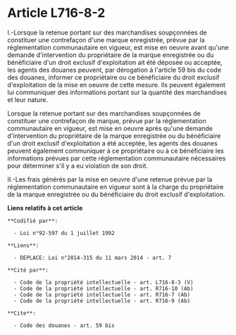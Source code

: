 # Article L716-8-2

I.-Lorsque la retenue portant sur des marchandises soupçonnées de constituer une contrefaçon d'une marque enregistrée, prévue
par la réglementation communautaire en vigueur, est mise en oeuvre avant qu'une demande d'intervention du propriétaire de la
marque enregistrée ou du bénéficiaire d'un droit exclusif d'exploitation ait été déposée ou acceptée, les agents des douanes
peuvent, par dérogation à l'article 59 bis du code des douanes, informer ce propriétaire ou ce bénéficiaire du droit exclusif
d'exploitation de la mise en oeuvre de cette mesure. Ils peuvent également lui communiquer des informations portant sur la
quantité des marchandises et leur nature. 

Lorsque la retenue portant sur des marchandises soupçonnées de constituer une contrefaçon de marque, prévue par la
réglementation communautaire en vigueur, est mise en oeuvre après qu'une demande d'intervention du propriétaire de la marque
enregistrée ou du bénéficiaire d'un droit exclusif d'exploitation a été acceptée, les agents des douanes peuvent également
communiquer à ce propriétaire ou à ce bénéficiaire les informations prévues par cette réglementation communautaire
nécessaires pour déterminer s'il y a eu violation de son droit. 

II.-Les frais générés par la mise en oeuvre d'une retenue prévue par la réglementation communautaire en vigueur sont à la
charge du propriétaire de la marque enregistrée ou du bénéficiaire du droit exclusif d'exploitation.

**Liens relatifs à cet article**

	**Codifié par**:

	  - Loi n°92-597 du 1 juillet 1992

	**Liens**:

	  - DEPLACE: Loi n°2014-315 du 11 mars 2014 - art. 7

	**Cité par**:

	  - Code de la propriété intellectuelle - art. L716-8-3 (V)
	  - Code de la propriété intellectuelle - art. R716-10 (Ab)
	  - Code de la propriété intellectuelle - art. R716-7 (Ab)
	  - Code de la propriété intellectuelle - art. R716-9 (Ab)

	**Cite**:

	  - Code des douanes - art. 59 bis
